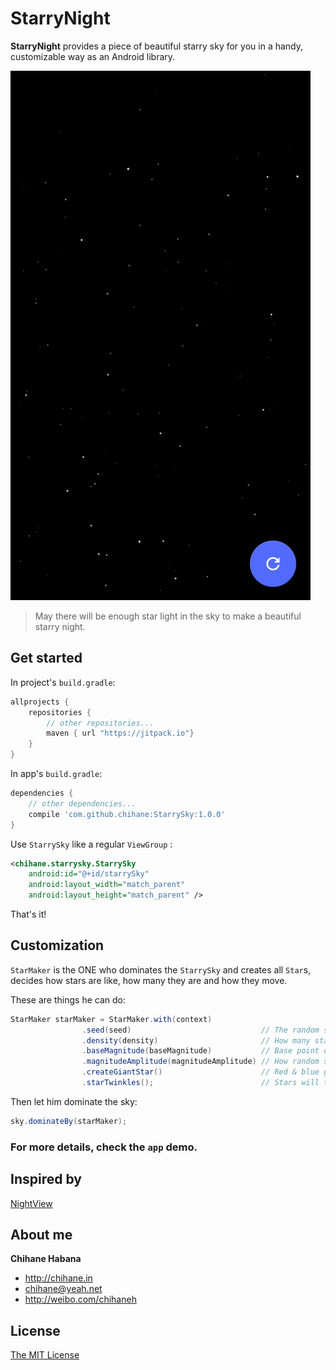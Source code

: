 # StarryNight

**StarryNight** provides a piece of beautiful starry sky for you in a handy, customizable way as an Android library.

![image](/sample/sample1.gif)

> May there will be enough star light in the sky to make a beautiful starry night.

## Get started

In project's `build.gradle`:

```groovy
allprojects {
    repositories {
        // other repositories...
        maven { url "https://jitpack.io"}
    }
}
```

In app's `build.gradle`:

```groovy
dependencies {
    // other dependencies...
    compile 'com.github.chihane:StarrySky:1.0.0'
}
```

Use `StarrySky` like a regular `ViewGroup` :

```xml
<chihane.starrysky.StarrySky
    android:id="@+id/starrySky"
    android:layout_width="match_parent"
    android:layout_height="match_parent" />
```

That's it!

## Customization

`StarMaker` is the ONE who dominates the `StarrySky` and creates all `Star`s, decides how stars are like, how many they are and how they move.

These are things he can do:

```java
StarMaker starMaker = StarMaker.with(context)
                .seed(seed)                             // The random seed
                .density(density)                       // How many stars there should be
                .baseMagnitude(baseMagnitude)           // Base point of stars' luminance
                .magnitudeAmplitude(magnitudeAmplitude) // How random stars' luminance will be
                .createGiantStar()                      // Red & blue giant stars will be created 
                .starTwinkles();                        // Stars will twinkle
```

Then let him dominate the sky:

```java
sky.dominateBy(starMaker);
```

### For more details, check the `app` demo. 

## Inspired by

[NightView](https://github.com/Boris-Em/NightView)

## About me

**Chihane Habana**

- <http://chihane.in>
- <chihane@yeah.net>
- <http://weibo.com/chihaneh>

## License

[The MIT License](http://chihane.in/license)